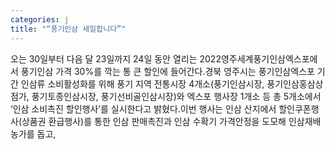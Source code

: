 ```yaml
---
categories: j
title: "“풍기인삼 세일합니다”"
---
```

오는 30일부터 다음 달 23일까지 24일 동안 열리는 2022영주세계풍기인삼엑스포에서 풍기인삼 가격 30%를 깍는 통 큰 할인에 들어간다.경북 영주시는 풍기인삼엑스포 기간 인삼류 소비활성화를 위해 풍기 지역 전통시장 4개소(풍기인삼시장, 풍기인삼홍삼상점가, 풍기토종인삼시장, 풍기선비골인삼시장)와 엑스포 행사장 1개소 등 총 5개소에서 &lsquo;인삼 소비촉진 할인행사&rsquo;를 실시한다고 밝혔다.이번 행사는 인삼 산지에서 할인쿠폰행사(상품권 환급행사)를 통한 인삼 판매촉진과 인삼 수확기 가격안정을 도모해 인삼재배농가를 돕고,
